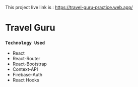 This project live link is : https://travel-guru-practice.web.app/

# Travel Guru

### `Technology Used`
- React
- React-Router 
- React-Bootstrap 
- Context-API 
- Firebase-Auth
- React Hooks